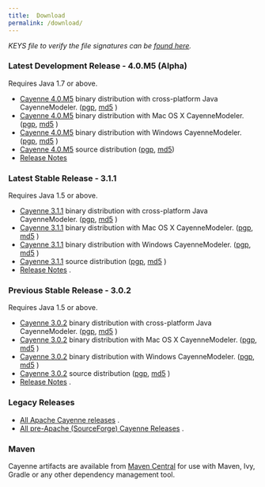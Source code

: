 ```yaml
---
title:  Download
permalink: /download/
---
```


_KEYS file to verify the file signatures can be [found here](http://www.apache.org/dist/cayenne/KEYS)._

### Latest Development Release - 4.0.M5 (Alpha)

Requires Java 1.7 or above.

* [Cayenne 4.0.M5](http://www.apache.org/dyn/closer.lua/cayenne/4.0.M5/cayenne-4.0.M5.tar.gz)
 binary distribution with cross-platform Java CayenneModeler. 
([pgp](http://www.apache.org/dist/cayenne/4.0.M5/cayenne-4.0.M5.tar.gz.asc), [md5](http://www.apache.org/dist/cayenne/4.0.M5/cayenne-4.0.M5.tar.gz.md5)
)
* [Cayenne 4.0.M5](http://www.apache.org/dyn/closer.lua/cayenne/4.0.M5/cayenne-4.0.M5-macosx.dmg)
 binary distribution with Mac OS X CayenneModeler. 
([pgp](http://www.apache.org/dist/cayenne/4.0.M5/cayenne-4.0.M5-macosx.dmg.asc), [md5](http://www.apache.org/dist/cayenne/4.0.M5/cayenne-4.0.M5-macosx.dmg.md5)
)
* [Cayenne 4.0.M5](http://www.apache.org/dyn/closer.lua/cayenne/4.0.M5/cayenne-4.0.M5-win.zip)
 binary distribution with Windows CayenneModeler. 
([pgp](http://www.apache.org/dist/cayenne/4.0.M5/cayenne-4.0.M5-win.zip.asc), [md5](http://www.apache.org/dist/cayenne/4.0.M5/cayenne-4.0.M5-win.zip.md5)
)
* [Cayenne 4.0.M5](http://www.apache.org/dyn/closer.lua/cayenne/4.0.M5/cayenne-4.0.M5-src.tar.gz)
 source distribution
([pgp](http://www.apache.org/dist/cayenne/4.0.M5/cayenne-4.0.M5-src.tar.gz.asc), [md5](http://www.apache.org/dist/cayenne/4.0.M5/cayenne-4.0.M5-src.tar.gz.md5))
* [Release Notes](https://raw.githubusercontent.com/apache/cayenne/4.0.M5/docs/doc/src/main/resources/RELEASE-NOTES.txt)


### Latest Stable Release - 3.1.1

Requires Java 1.5 or above.

* [Cayenne 3.1.1](http://www.apache.org/dyn/closer.lua/cayenne/cayenne-parent-3.1.1/cayenne-3.1.1.tar.gz)
 binary distribution with cross-platform Java CayenneModeler. 
([pgp](http://www.apache.org/dist/cayenne/cayenne-parent-3.1.1/cayenne-3.1.1.tar.gz.asc), [md5](http://www.apache.org/dist/cayenne/cayenne-parent-3.1.1/cayenne-3.1.1.tar.gz.md5)
)
* [Cayenne 3.1.1](http://www.apache.org/dyn/closer.lua/cayenne/cayenne-parent-3.1.1/cayenne-3.1.1-macosx.dmg)
 binary distribution with Mac OS X CayenneModeler. 
([pgp](http://www.apache.org/dist/cayenne/cayenne-parent-3.1.1/cayenne-3.1.1-macosx.dmg.asc), [md5](http://www.apache.org/dist/cayenne/cayenne-parent-3.1.1/cayenne-3.1.1-macosx.dmg.md5)
)
* [Cayenne 3.1.1](http://www.apache.org/dyn/closer.lua/cayenne/cayenne-parent-3.1.1/cayenne-3.1.1-win.zip)
 binary distribution with Windows CayenneModeler. 
([pgp](http://www.apache.org/dist/cayenne/cayenne-parent-3.1.1/cayenne-3.1.1-win.zip.asc), [md5](http://www.apache.org/dist/cayenne/cayenne-parent-3.1.1/cayenne-3.1.1-win.zip.md5)
)
* [Cayenne 3.1.1](http://www.apache.org/dyn/closer.lua/cayenne/cayenne-parent-3.1.1/cayenne-3.1.1-src.tar.gz)
 source distribution
([pgp](http://www.apache.org/dist/cayenne/cayenne-parent-3.1.1/cayenne-3.1.1-src.tar.gz.asc), [md5](http://www.apache.org/dist/cayenne/cayenne-parent-3.1.1/cayenne-3.1.1-src.tar.gz.md5)
)
* [Release Notes](https://github.com/apache/cayenne/blob/cayenne-parent-3.1.1/docs/doc/src/main/resources/RELEASE-NOTES.txt)
.

### Previous Stable Release - 3.0.2

Requires Java 1.5 or above.

* [Cayenne 3.0.2](http://www.apache.org/dyn/closer.lua/cayenne/cayenne-3.0.2.tar.gz)
 binary distribution with cross-platform Java CayenneModeler.
([pgp](http://www.apache.org/dist/cayenne/cayenne-3.0.2.tar.gz.asc), [md5](http://www.apache.org/dist/cayenne/cayenne-3.0.2.tar.gz.md5)
)
* [Cayenne 3.0.2](http://www.apache.org/dyn/closer.lua/cayenne/cayenne-3.0.2-macosx.dmg)
 binary distribution with Mac OS X CayenneModeler.
([pgp](http://www.apache.org/dist/cayenne/cayenne-3.0.2-macosx.dmg.asc), [md5](http://www.apache.org/dist/cayenne/cayenne-3.0.2-macosx.dmg.md5)
)
* [Cayenne 3.0.2](http://www.apache.org/dyn/closer.lua/cayenne/cayenne-3.0.2-win.zip)
 binary distribution with Windows CayenneModeler.
([pgp](http://www.apache.org/dist/cayenne/cayenne-3.0.2-win.zip.asc), [md5](http://www.apache.org/dist/cayenne/cayenne-3.0.2-win.zip.md5)
)
* [Cayenne 3.0.2](http://www.apache.org/dyn/closer.lua/cayenne/cayenne-3.0.2-src.tar.gz)
 source distribution
([pgp](http://www.apache.org/dist/cayenne/cayenne-3.0.2-src.tar.gz.asc), [md5](http://www.apache.org/dist/cayenne/cayenne-3.0.2-src.tar.gz.md5)
)
* [Release Notes](https://github.com/apache/cayenne/blob/3.0.2/docs/doc/src/main/resources/RELEASE-NOTES.txt)
.

### Legacy Releases

* [All Apache Cayenne releases](http://archive.apache.org/dist/cayenne/)
.
* [All pre-Apache (SourceForge) Cayenne Releases](http://sourceforge.net/project/showfiles.php?group_id=48132)
.

### Maven

Cayenne artifacts are available from [Maven Central](http://search.maven.org) for use with Maven, Ivy, Gradle or any other dependency management tool. 